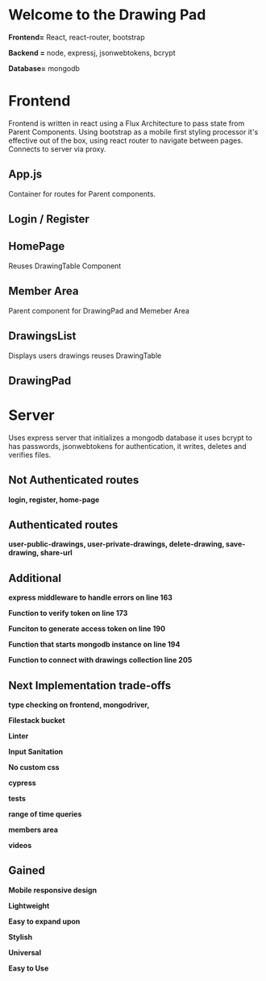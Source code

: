 # Welcome to the Drawing Pad

**Frontend=** React, react-router, bootstrap

**Backend =** node, expressj, jsonwebtokens, bcrypt

**Database=** mongodb



# Frontend

Frontend is written in react using a Flux Architecture to pass state from Parent Components. Using bootstrap as a mobile first styling processor it's effective out of the box, using react router to navigate between pages. Connects to server via proxy.

## App.js
Container for routes for Parent components.

## Login / Register

## HomePage 

Reuses DrawingTable Component

## Member Area
Parent component for DrawingPad and Memeber Area

## DrawingsList
Displays users drawings reuses DrawingTable

##  DrawingPad


# Server

Uses express server that initializes a mongodb database it uses bcrypt to has passwords, jsonwebtokens for authentication, it writes, deletes and verifies files.

## Not Authenticated routes

**login, register, home-page**

## Authenticated routes

**user-public-drawings, user-private-drawings, delete-drawing, save-drawing, share-url**

## Additional 

**express middleware to handle errors on line 163**

**Function to verify token on line 173**

**Funciton to generate access token on line 190**

**Function that starts mongodb instance on line 194**

**Function to connect with drawings collection line 205**

## Next Implementation trade-offs

**type checking on frontend, mongodriver,**

**Filestack bucket**

**Linter**

**Input Sanitation**

**No custom css**

**cypress**

**tests**

**range of time queries**

**members area**

**videos**

## Gained
**Mobile responsive design**

**Lightweight**

**Easy to expand upon**

**Stylish**

**Universal**

**Easy to Use**
